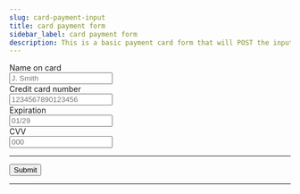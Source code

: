 ```yaml
---
slug: card-payment-input
title: card payment form
sidebar_label: card payment form
description: This is a basic payment card form that will POST the input values on submit.
---
```


<div class="container margin-vert--xl">
  <div class="row">
    <div class="card col col--12 padding--md">
      <form
        class="card__body"
        method="POST"
        action="/payment"
      >
        <input
          type="hidden"
          name="_token"
          value="abcdefghijklmnopqrstuvwxyz1234567890"
        />
        <div class="row">
          <div class="col col--12 margin-bottom--md">
            <label for="card-name">Name on card</label>
            <br/>
            <input
              type="text"
              name="card-name"
              id="card-name"
              placeholder="J. Smith"
              required
            />
          </div>
          <div class="col col--12 margin-bottom--md">
            <label for="card-number">Credit card number</label>
            <br/>
            <input
              type="text"
              name="card-number"
              id="card-number"
              placeholder="1234567890123456"
              maxlength="19"
              pattern="\d{12,19}"
              title="a digit value between 12 and 19 characters in length"
              required
            />
          </div>
          <div class="col col--5 margin-bottom--md">
            <label for="card-expiration">Expiration</label>
            <br/>
            <input
              type="text"
              name="card-expiration"
              id="card-expiration"
              placeholder="01/29"
              maxlength="5"
              pattern="\d{2}\/\d{2}"
              title="a month / year date formatted as mm/yy"
              required
            />
          </div>
          <div class="col col--5 margin-bottom--md">
            <label for="card-cvv">CVV</label>
            <br/>
            <input
              type="text"
              name="card-cvv"
              id="card-cvv"
              placeholder="000"
              maxlength="4"
              pattern="\d{4}"
              title="a 3-4 digit value"
              required
            />
          </div>
        </div>
        <hr />
        <button type="submit" class="button button--primary">Submit</button>
      </form>
    </div>
  </div>
</div>
<hr/>
